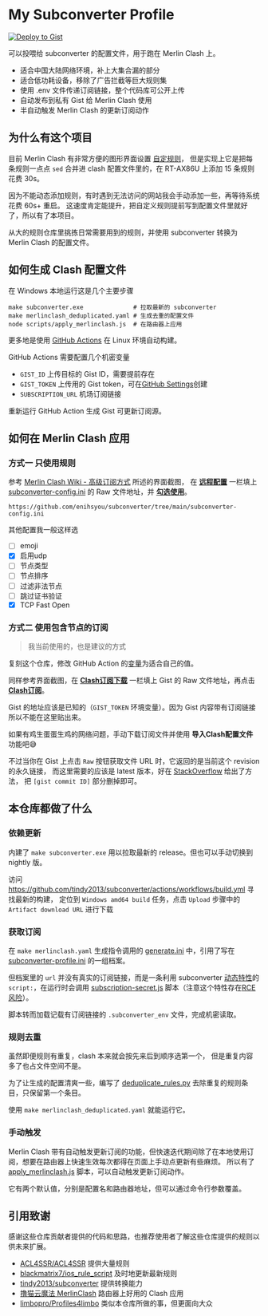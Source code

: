 # My Subconverter Profile

[![Deploy to Gist](https://github.com/enihsyou/subconverter/actions/workflows/deploy-gist.yml/badge.svg)](https://github.com/enihsyou/subconverter/actions/workflows/deploy-gist.yml)

可以投喂给 subconverter 的配置文件，用于跑在 Merlin Clash 上。

- 适合中国大陆网络环境，补上大集合漏的部分
- 适合低功耗设备，移除了广告拦截等巨大规则集
- 使用 .env 文件传递订阅链接，整个代码库可公开上传
- 自动发布到私有 Gist 给 Merlin Clash 使用
- 半自动触发 Merlin Clash 的更新订阅动作

## 为什么有这个项目

目前 Merlin Clash 有非常方便的图形界面设置 [自定规则](https://mcreadme.gitbook.io/mc/advanced/custom)，
但是实现上它是把每条规则一点点 `sed` 合并进 clash 配置文件里的，在 RT-AX86U 上添加 15 条规则花费 30s。

因为不能动态添加规则，有时遇到无法访问的网站我会手动添加一些，再等待系统花费 60s+ 重启。
这速度肯定能提升，把自定义规则提前写到配置文件里就好了，所以有了本项目。

从大的规则仓库里挑拣日常需要用到的规则，并使用 subconverter 转换为 Merlin Clash 的配置文件。

## 如何生成 Clash 配置文件

在 Windows 本地运行这是几个主要步骤

```shell-session
make subconverter.exe              # 拉取最新的 subconverter
make merlinclash_deduplicated.yaml # 生成去重的配置文件
node scripts/apply_merlinclash.js  # 在路由器上应用
```

更多地是使用 [GitHub Actions](.github/workflows/deploy-gist.yml) 在 Linux 环境自动构建。

GitHub Actions 需要配置几个机密变量

- `GIST_ID` 上传目标的 Gist ID，需要提前存在
- `GIST_TOKEN` 上传用的 Gist token，可在[GitHub Settings](https://github.com/settings/tokens/new?scopes=gist&description=Subconverter)创建
- `SUBSCRIPTION_URL` 机场订阅链接

重新运行 GitHub Action 生成 Gist 可更新订阅源。

## 如何在 Merlin Clash 应用

### 方式一 只使用规则

参考 [Merlin Clash Wiki - 高级订阅方式](https://mcreadme.gitbook.io/mc/base/subscribe#gao-ji-ding-yue-fang-shi) 所述的界面截图，
在 **<ins>远程配置</ins>** 一栏填上 [subconverter-config.ini](subconverter-config.ini) 的 Raw 文件地址，并 **<ins>勾选使用</ins>**。

```plaintext
https://github.com/enihsyou/subconverter/tree/main/subconverter-config.ini
```

其他配置我一般这样选

- [ ] emoji
- [x] 启用udp
- [ ] 节点类型
- [ ] 节点排序
- [ ] 过滤非法节点
- [ ] 跳过证书验证
- [x] TCP Fast Open

### 方式二 使用包含节点的订阅

> 我当前使用的，也是建议的方式

复刻这个仓库，修改 GitHub Action 的[变量](#如何生成-clash-配置文件)为适合自己的值。

同样参考界面截图，在 **<ins>Clash订阅下载</ins>** 一栏填上 Gist 的 Raw 文件地址，再点击 **<ins>Clash订阅</ins>**。

Gist 的地址应该是已知的（`GIST_TOKEN` 环境变量）。因为 Gist 内容带有订阅链接所以不能在这里贴出来。

如果有鸡生蛋蛋生鸡的网络问题，手动下载订阅文件并使用 **导入Clash配置文件** 功能吧😅

不过当你在 Gist 上点击 `Raw` 按钮获取文件 URL 时，它返回的是当前这个 revision 的永久链接，
而这里需要的应该是 latest 版本，好在 [StackOverflow](https://stackoverflow.com/a/47175630/5277711) 给出了方法，
把 `[gist commit ID]` 部分删掉即可。

## 本仓库都做了什么

### 依赖更新

内建了 `make subconverter.exe` 用以拉取最新的 release。但也可以手动切换到 nightly 版。

访问 <https://github.com/tindy2013/subconverter/actions/workflows/build.yml> 寻找最新的构建，
定位到 `Windows amd64 build` 任务，点击 `Upload` 步骤中的 `Artifact download URL` 进行下载

### 获取订阅

在 `make merlinclash.yaml` 生成指令调用的 [generate.ini](generate.ini) 中，引用了写在 [subconverter-profile.ini](subconverter-profile.ini) 的一组档案。

但档案里的 `url` 并没有真实的订阅链接，而是一条利用 subconverter [动态特性]的 `script:`，在运行时会调用 [subscription-secret.js](subscription-secret.js) 脚本（注意这个特性存在[RCE风险]）。

脚本转而加载记载有订阅链接的 `.subconverter_env` 文件，完成机密读取。

[动态特性]: https://github.com/tindy2013/subconverter/blob/92f66bf5b58be5b3e605bb481db5f5ffd6b2aa78/src/generator/config/nodemanip.cpp#L56
[RCE风险]: https://rce.moe/2022/08/23/WMCTF-2022-WRITEUP#RCE

### 规则去重

虽然即便规则有重复，clash 本来就会按先来后到顺序选第一个，
但是重复内容多了也占文件空间不是。

为了让生成的配置清爽一些，编写了 [deduplicate_rules.py](scripts/deduplicate_rules.py) 去除重复的规则条目，只保留第一个条目。

使用 `make merlinclash_deduplicated.yaml` 就能运行它。

### 手动触发

Merlin Clash 带有自动触发更新订阅的功能，但快速迭代期间除了在本地使用订阅，想要在路由器上快速生效每次都得在页面上手动点更新有些麻烦。
所以有了 [apply_merlinclash.js](scripts/apply_merlinclash.js) 脚本，可以自动触发更新订阅动作。

它有两个默认值，分别是配置名和路由器地址，但可以通过命令行参数覆盖。

## 引用致谢

感谢这些仓库贡献者提供的代码和思路，也推荐使用者了解这些仓库提供的规则以供未来扩展。

- [ACL4SSR/ACL4SSR](https://github.com/ACL4SSR/ACL4SSR) 提供大量规则
- [blackmatrix7/ios_rule_script](https://github.com/blackmatrix7/ios_rule_script) 及时地更新最新规则
- [tindy2013/subconverter](https://github.com/tindy2013/subconverter) 提供转换能力
- [撸猫云魔法 MerlinClash](https://t.me/s/merlinclashcat) 路由器上好用的 Clash 应用
- [limbopro/Profiles4limbo](https://github.com/limbopro/Profiles4limbo) 类似本仓库所做的事，但更面向大众
